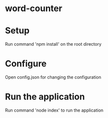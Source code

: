 # word-counter

# Setup

Run command 'npm install' on the root directory

# Configure

Open config.json for changing the configuration

# Run the application 

Run command 'node index' to run the application
